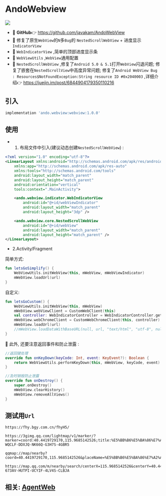 # AndoWebview

<a href="https://bintray.com/javakam/maven/webview/1.0.0/link"><img src="https://api.bintray.com/packages/javakam/maven/webview/images/download.svg?version=1.0.0"/></a>

- 🚀 **GitHub**👉 <https://github.com/javakam/AndoWebView>
- 🚀 修复了原生`WebView`的`N`多`Bug`的 `NestedScrollWebView` + 进度显示`IndicatorView`
- 🚀 `WebIndicatorView` ,简单的顶部进度显示条
- 🚀 `WebViewUtils` ,`WebView`通用配置
- 🚀 `NestedScrollWebView` ,修复了`Android 5.0 & 5.1`打开`WebView`闪退问题; 修复了嵌套在`NestedScrollView`中高度异常问题;
 修复了`Android WebView Bug : Resources$NotFoundException:String resource ID #0x2040003` ,详细介绍👉 <https://juejin.im/post/6844904179350110216>


## 引入
```groovy
implementation 'ando.webview:webview:1.0.0'
```


## 使用
-  1. 布局文件中引入(建议动态创建`NestedScrollWebView`) :

```xml
<?xml version="1.0" encoding="utf-8"?>
<LinearLayout xmlns:android="http://schemas.android.com/apk/res/android"
    xmlns:app="http://schemas.android.com/apk/res-auto"
    xmlns:tools="http://schemas.android.com/tools"
    android:layout_width="match_parent"
    android:layout_height="match_parent"
    android:orientation="vertical"
    tools:context=".MainActivity">

    <ando.webview.indicator.WebIndicatorView
        android:id="@+id/webViewIndicator"
        android:layout_width="match_parent"
        android:layout_height="3dp" />

    <ando.webview.core.NestedScrollWebView
        android:id="@+id/webView"
        android:layout_width="match_parent"
        android:layout_height="match_parent" />
</LinearLayout>
```    
    
-  2.Activity/Fragment

简单方式:
```kotlin
fun letsGoSimplify() {
    WebViewUtils.initWebView(this, mWebView, mWebViewIndicator)
    mWebView.loadUrl(url)
}
```
自定义:
```kotlin
fun letsGoCustom() {
    WebViewUtils.initWebView(this, mWebView)
    mWebView.webViewClient = CustomWebClient(this)
    val controller: WebIndicatorController = WebIndicatorController.getInstance().injectIndicator( mWebViewIndicator)
    mWebView.webChromeClient = CustomWebChromeClient(this, controller)
    mWebView.loadUrl(url)
    //mWebView.loadDataWithBaseURL(null, url, "text/html", "utf-8", null)
}
```
🍎 此外, 还要注意返回事件和防止泄露 :
```kotlin
//返回键处理
override fun onKeyDown(keyCode: Int, event: KeyEvent?): Boolean {
    return WebViewUtils.performKeyDown(this, mWebView, keyCode, event)
}

//及时销毁防止泄露
override fun onDestroy() {
    super.onDestroy()
    mWebView.clearHistory()
    mWebView.removeAllViews()
}
```

## 测试用`Url`

```
https://fhy.bgy.com.cn/fhyH5/

https://3gimg.qq.com/lightmap/v1/marker/?marker=coord:40.4419729170,115.9685142526;title:%E5%BB%B6%E5%BA%86%E7%A2%A7%E6%A1%82%E5%9B%AD%E4%BA%AC%E6%BA%90%E8%91%97;addr:%E5%8C%97%E4%BA%AC%E5%B8%82%E5%BB%B6%E5%BA%86%E5%8C%BA%E4%B8%96%E5%9B%AD%E4%BC%9A%E6%99%AF%E5%8C%BA%E4%B8%9C%E4%BE%A7;&referer=myapp&key=GILBZ-WQCLF-DDXJQ-NK66Q-G3H7S-4GBR5

qqmap://map/nearby?coord=40.4419729170,115.9685142526&placeName=%E5%BB%B6%E5%BA%86%E7%A2%A7%E6%A1%82%E5%9B%AD%E4%BA%AC%E6%BA%90%E8%91%97

https://map.qq.com/m/nearby/search/centerX=115.9685142526&centerY=40.4419729170&placename=%E5%BB%B6%E5%BA%86%E7%A2%A7%E6%A1%82%E5%9B%AD%E4%BA%AC%E6%BA%90%E8%91%97&refer=comMarker&key=NRFBZ-673AV-HUTPI-UCYIF-4LV4S-CLBJA 

```

## 相关: [AgentWeb](https://github.com/Justson/AgentWeb)
